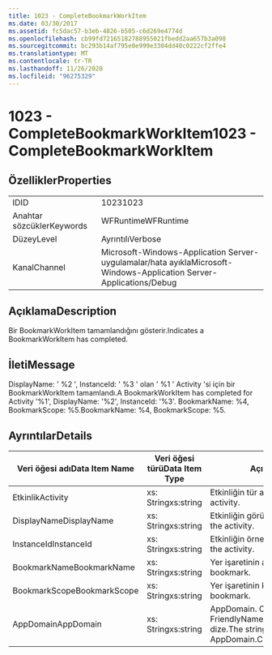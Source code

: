 ```yaml
---
title: 1023 - CompleteBookmarkWorkItem
ms.date: 03/30/2017
ms.assetid: fc5dac57-b3eb-4826-b505-c6d269e4774d
ms.openlocfilehash: cb99fd72165182788955021fbedd2aa657b3a098
ms.sourcegitcommit: bc293b14af795e0e999e3304dd40c0222cf2ffe4
ms.translationtype: MT
ms.contentlocale: tr-TR
ms.lasthandoff: 11/26/2020
ms.locfileid: "96275329"
---
```

# <a name="1023---completebookmarkworkitem"></a><span data-ttu-id="ffefd-102">1023 - CompleteBookmarkWorkItem</span><span class="sxs-lookup"><span data-stu-id="ffefd-102">1023 - CompleteBookmarkWorkItem</span></span>

## <a name="properties"></a><span data-ttu-id="ffefd-103">Özellikler</span><span class="sxs-lookup"><span data-stu-id="ffefd-103">Properties</span></span>  
  
|||  
|-|-|  
|<span data-ttu-id="ffefd-104">ID</span><span class="sxs-lookup"><span data-stu-id="ffefd-104">ID</span></span>|<span data-ttu-id="ffefd-105">1023</span><span class="sxs-lookup"><span data-stu-id="ffefd-105">1023</span></span>|  
|<span data-ttu-id="ffefd-106">Anahtar sözcükler</span><span class="sxs-lookup"><span data-stu-id="ffefd-106">Keywords</span></span>|<span data-ttu-id="ffefd-107">WFRuntime</span><span class="sxs-lookup"><span data-stu-id="ffefd-107">WFRuntime</span></span>|  
|<span data-ttu-id="ffefd-108">Düzey</span><span class="sxs-lookup"><span data-stu-id="ffefd-108">Level</span></span>|<span data-ttu-id="ffefd-109">Ayrıntılı</span><span class="sxs-lookup"><span data-stu-id="ffefd-109">Verbose</span></span>|  
|<span data-ttu-id="ffefd-110">Kanal</span><span class="sxs-lookup"><span data-stu-id="ffefd-110">Channel</span></span>|<span data-ttu-id="ffefd-111">Microsoft-Windows-Application Server-uygulamalar/hata ayıkla</span><span class="sxs-lookup"><span data-stu-id="ffefd-111">Microsoft-Windows-Application Server-Applications/Debug</span></span>|  
  
## <a name="description"></a><span data-ttu-id="ffefd-112">Açıklama</span><span class="sxs-lookup"><span data-stu-id="ffefd-112">Description</span></span>  

 <span data-ttu-id="ffefd-113">Bir BookmarkWorkItem tamamlandığını gösterir.</span><span class="sxs-lookup"><span data-stu-id="ffefd-113">Indicates a BookmarkWorkItem has completed.</span></span>  
  
## <a name="message"></a><span data-ttu-id="ffefd-114">İleti</span><span class="sxs-lookup"><span data-stu-id="ffefd-114">Message</span></span>  

 <span data-ttu-id="ffefd-115">DisplayName: ' %2 ', InstanceId: ' %3 ' olan ' %1 ' Activity 'si için bir BookmarkWorkItem tamamlandı.</span><span class="sxs-lookup"><span data-stu-id="ffefd-115">A BookmarkWorkItem has completed for Activity '%1', DisplayName: '%2', InstanceId: '%3'.</span></span> <span data-ttu-id="ffefd-116">BookmarkName: %4, BookmarkScope: %5.</span><span class="sxs-lookup"><span data-stu-id="ffefd-116">BookmarkName: %4, BookmarkScope: %5.</span></span>  
  
## <a name="details"></a><span data-ttu-id="ffefd-117">Ayrıntılar</span><span class="sxs-lookup"><span data-stu-id="ffefd-117">Details</span></span>  
  
|<span data-ttu-id="ffefd-118">Veri öğesi adı</span><span class="sxs-lookup"><span data-stu-id="ffefd-118">Data Item Name</span></span>|<span data-ttu-id="ffefd-119">Veri öğesi türü</span><span class="sxs-lookup"><span data-stu-id="ffefd-119">Data Item Type</span></span>|<span data-ttu-id="ffefd-120">Açıklama</span><span class="sxs-lookup"><span data-stu-id="ffefd-120">Description</span></span>|  
|--------------------|--------------------|-----------------|  
|<span data-ttu-id="ffefd-121">Etkinlik</span><span class="sxs-lookup"><span data-stu-id="ffefd-121">Activity</span></span>|<span data-ttu-id="ffefd-122">xs: String</span><span class="sxs-lookup"><span data-stu-id="ffefd-122">xs:string</span></span>|<span data-ttu-id="ffefd-123">Etkinliğin tür adı.</span><span class="sxs-lookup"><span data-stu-id="ffefd-123">The type name of the activity.</span></span>|  
|<span data-ttu-id="ffefd-124">DisplayName</span><span class="sxs-lookup"><span data-stu-id="ffefd-124">DisplayName</span></span>|<span data-ttu-id="ffefd-125">xs: String</span><span class="sxs-lookup"><span data-stu-id="ffefd-125">xs:string</span></span>|<span data-ttu-id="ffefd-126">Etkinliğin görünen adı.</span><span class="sxs-lookup"><span data-stu-id="ffefd-126">The display name of the activity.</span></span>|  
|<span data-ttu-id="ffefd-127">InstanceId</span><span class="sxs-lookup"><span data-stu-id="ffefd-127">InstanceId</span></span>|<span data-ttu-id="ffefd-128">xs: String</span><span class="sxs-lookup"><span data-stu-id="ffefd-128">xs:string</span></span>|<span data-ttu-id="ffefd-129">Etkinliğin örnek kimliği.</span><span class="sxs-lookup"><span data-stu-id="ffefd-129">The instance id of the activity.</span></span>|  
|<span data-ttu-id="ffefd-130">BookmarkName</span><span class="sxs-lookup"><span data-stu-id="ffefd-130">BookmarkName</span></span>|<span data-ttu-id="ffefd-131">xs: String</span><span class="sxs-lookup"><span data-stu-id="ffefd-131">xs:string</span></span>|<span data-ttu-id="ffefd-132">Yer işaretinin adı.</span><span class="sxs-lookup"><span data-stu-id="ffefd-132">The name of the bookmark.</span></span>|  
|<span data-ttu-id="ffefd-133">BookmarkScope</span><span class="sxs-lookup"><span data-stu-id="ffefd-133">BookmarkScope</span></span>|<span data-ttu-id="ffefd-134">xs: String</span><span class="sxs-lookup"><span data-stu-id="ffefd-134">xs:string</span></span>|<span data-ttu-id="ffefd-135">Yer işaretinin kapsamı.</span><span class="sxs-lookup"><span data-stu-id="ffefd-135">The scope of the bookmark.</span></span>|  
|<span data-ttu-id="ffefd-136">AppDomain</span><span class="sxs-lookup"><span data-stu-id="ffefd-136">AppDomain</span></span>|<span data-ttu-id="ffefd-137">xs: String</span><span class="sxs-lookup"><span data-stu-id="ffefd-137">xs:string</span></span>|<span data-ttu-id="ffefd-138">AppDomain. CurrentDomain. FriendlyName tarafından döndürülen dize.</span><span class="sxs-lookup"><span data-stu-id="ffefd-138">The string returned by AppDomain.CurrentDomain.FriendlyName.</span></span>|
